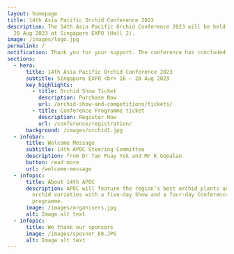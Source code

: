 ```yaml
---
layout: homepage
title: 14th Asia Pacific Orchid Conference 2023
description: The 14th Asia Pacific Orchid Conference 2023 will be held from 16 –
  20 Aug 2023 at Singapore EXPO (Hall 2).
image: /images/logo.jpg
permalink: /
notification: Thank you for your support. The conference has concluded on 20 Aug 2023.
sections:
  - hero:
      title: 14th Asia Pacific Orchid Conference 2023
      subtitle: Singapore EXPO <br> 16 – 20 Aug 2023
      key_highlights:
        - title: Orchid Show Ticket
          description: Purchase Now
          url: /orchid-show-and-competitions/tickets/
        - title: Conference Programme ticket
          description: Register Now
          url: /conference/registration/
      background: /images/orchid1.jpg
  - infobar:
      title: Welcome Message
      subtitle: 14th APOC Steering Committee
      description: from Dr Tan Puay Yok and Mr K Gopalan
      button: read more
      url: /welcome-message
  - infopic:
      title: About 14th APOC
      description: APOC will feature the region’s best orchid plants and award-winning
        orchid varieties with a five-day Show and a four-day Conference
        programme.
      image: /images/organisers.jpg
      alt: Image alt text
  - infopic:
      title: We thank our sponsors
      image: /images/sposnor_88.JPG
      alt: Image alt text
---
```

